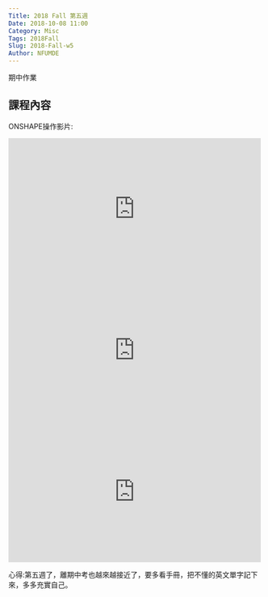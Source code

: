 ```yaml
---
Title: 2018 Fall 第五週
Date: 2018-10-08 11:00
Category: Misc
Tags: 2018Fall
Slug: 2018-Fall-w5
Author: NFUMDE
---
```


期中作業
<!-- PELICAN_END_SUMMARY -->

課程內容
----

ONSHAPE操作影片:
<iframe width="500" height="280" src="https://www.youtube.com/embed/Jp0VS6D3Rpg?ecver=1" frameborder="0" allow="accelerometer; autoplay; encrypted-media; gyroscope; picture-in-picture" allowfullscreen></iframe>
<iframe width="500" height="280" src="https://www.youtube.com/embed/XKuMLs0s924?ecver=1" frameborder="0" allow="accelerometer; autoplay; encrypted-media; gyroscope; picture-in-picture" allowfullscreen></iframe>
<iframe width="500" height="280" src="https://www.youtube.com/embed/9hNRmOhL3HI?ecver=1" frameborder="0" allow="accelerometer; autoplay; encrypted-media; gyroscope; picture-in-picture" allowfullscreen></iframe>

心得:第五週了，離期中考也越來越接近了，要多看手冊，把不懂的英文單字記下來，多多充實自己。
